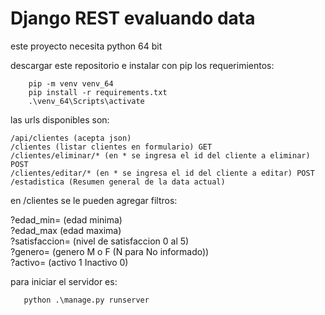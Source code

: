 
# Django REST evaluando data

este proyecto necesita python 64 bit

descargar este repositorio e instalar con pip los requerimientos:

```
    pip -m venv venv_64
    pip install -r requirements.txt
    .\venv_64\Scripts\activate
```

las urls disponibles son:

```
/api/clientes (acepta json)
/clientes (listar clientes en formulario) GET
/clientes/eliminar/* (en * se ingresa el id del cliente a eliminar) POST
/clientes/editar/* (en * se ingresa el id del cliente a editar) POST
/estadistica (Resumen general de la data actual)
```
en /clientes se le pueden agregar filtros:

?edad_min=  (edad minima) \
?edad_max   (edad maxima) \
?satisfaccion= (nivel de satisfaccion 0 al 5) \
?genero= (genero M o F (N para No informado)) \
?activo= (activo 1 Inactivo 0)

para iniciar el servidor es:

```
   python .\manage.py runserver 
```
